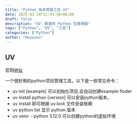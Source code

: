 ```yaml
---
title: "Python 版本管理工具 UV"
date: 2025-03-24T11:43:50+08:00
draft: false
description: "UV：极速的 Python 包管理器"
tags: ["Python", "UV", "工具"]
categories: ["Python"]
author: "Heyuuuu"
---
```



## UV
官网[地址](https://docs.astral.sh/uv/)

一个很好用的python项目管理工具，以下是一些常见命令：

- uv init [example]  可以初始化项目,会自动创建example floder
- uv install python [version] 可以安装python版本。
- uv install 即可根据 uv.lock 文件安装依赖
- uv python list 显示 python 版本
- uv venv --python 3.12.0  可以创建python的虚拟环境
